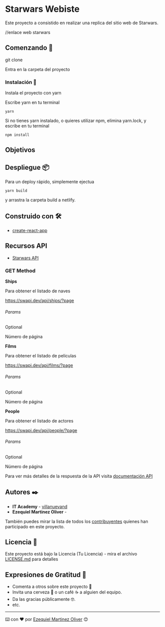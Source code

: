 # Starwars Webiste

Este proyecto a consistido en realizar una replica del sitio web de Starwars.

//enlace web starwars

## Comenzando 🚀

git clone

Entra en la carpeta del proyecto

### Instalación 🔧

Instala el proyecto con yarn

Escribe yarn en tu terminal

```
yarn

```

Si no tienes yarn instalado, o quieres utilizar npm, elimina yarn.lock, y escribe en tu terminal

```
npm install

```

## Objetivos

## Despliegue 📦

Para un deploy rápido, simplemente ejectua

```
yarn build
```

y arrastra la carpeta build a netlify.

## Construido con 🛠️

- [create-react-app](https://create-react-app.dev/)

## Recursos API

- [Starwars API](https://swapi.dev/)

### GET Method

**Ships**

Para obtener el listado de naves

https://swapi.dev/api/ships/?page

###### Params

Optional

Número de página

**Films**

Para obtener el listado de peliculas

https://swapi.dev/api/films/?page

###### Params

Optional

Número de página

**People**

Para obtener el listado de actores

https://swapi.dev/api/people/?page

###### Params

Optional

Número de página

Para ver más detalles de la respuesta de la API visita [documentación API](https://swapi.dev/documentation)

## Autores ✒️

- **IT Academy** - [villanuevand](https://github.com/villanuevand)
- **Ezequiel Martinez Oliver** -

También puedes mirar la lista de todos los [contribuyentes](https://github.com/your/project/contributors) quíenes han participado en este proyecto.

## Licencia 📄

Este proyecto está bajo la Licencia (Tu Licencia) - mira el archivo [LICENSE.md](LICENSE.md) para detalles

## Expresiones de Gratitud 🎁

- Comenta a otros sobre este proyecto 📢
- Invita una cerveza 🍺 o un café ☕ a alguien del equipo.
- Da las gracias públicamente 🤓.
- etc.

---

⌨️ con ❤️ por [Ezequiel Martinez Oliver](https://github.com/Ezequiel-MO) 😊

